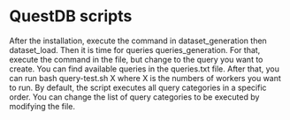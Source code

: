 # QuestDB scripts

After the installation, execute the command in dataset_generation then dataset_load.
Then it is time for queries queries_generation. For that, execute the command in the file, but change <QUERY-TYPE> to the query
you want to create. You can find available queries in the queries.txt file.
After that, you can run
bash query-test.sh X
where X is the numbers of workers you want to run. By default, the script executes all query categories in a specific order.
You can change the list of query categories to be executed by modifying the file.